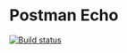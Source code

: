 # Postman Echo
[![Build status](https://ci.appveyor.com/api/projects/status/0l3conugew8yrm4k?svg=true)](https://ci.appveyor.com/project/PavelPyanykh/aqa-31-hw-2-3-api-ci)
